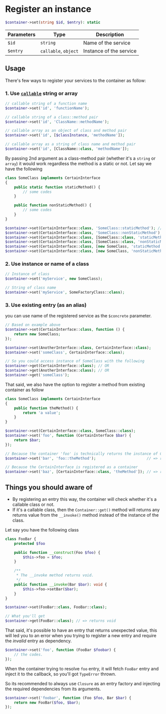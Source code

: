 # Register an instance

```php
$container->set(string $id, $entry): static
```

| Parameters | Type | Description |
| --- | --- | --- |
| `$id` | `string` | Name of the service |
| `$entry` | `callable`, `object` | Instance of the service |

## Usage

There's few ways to register your services to the container as follow:

### 1. Use [`callable`](https://www.php.net/manual/en/language.types.callable.php) string or array

```php
// callable string of a function name
$container->set('id', 'functionName');

// callable string of a class::method pair
$container->set('id', 'ClassName::methodName');

// callable array as an object of class and method pair
$container->set('id', [$classInstance, 'methodName']);

// callable array as a string of class name and method pair
$container->set('id', [ClassName::class, 'methodName']);
```

By passing 2nd argument as a class-method pair (whether it's a `string` or `array`) it would work regardless the method is a static or not. Let say we have the following

```php
class SomeClass implements CertainInterface
{
    public static function staticMethod() {
        // some codes
    }

    public function nonStaticMethod() {
        // some codes
    }
}

$container->set(CertainInterface::class, 'SomeClass::staticMethod'); // OR
$container->set(CertainInterface::class, 'SomeClass::nonStaticMethod'); // OR
$container->set(CertainInterface::class, [SomeClass::class, 'staticMethod']); // OR
$container->set(CertainInterface::class, [SomeClass::class, 'nonStaticMethod']); // OR
$container->set(CertainInterface::class, [new SomeClass, 'staticMethod']); // OR
$container->set(CertainInterface::class, [new SomeClass, 'nonStaticMethod']);
```

### 2. Use instance or name of a class

```php
// Instance of class
$container->set('myService', new SomeClass);

// String of class name
$container->set('myService', SomeFactoryClass::class);
```

### 3. Use existing entry (as an alias)

you can use name of the registered service as the `$concrete` parameter.
```php
// Based on example above
$container->set(CertainInterface::class, function () {
    return new SomeClass;
});

$container->set(AnotherInterface::class, CertainInterface::class);
$container->set('someClass', CertainInterface::class);

// So you could access instance of SomeClass with the following
$container->get(CertainInterface::class); // OR
$container->get(AnotherInterface::class); // OR
$container->get('someClass');
```

That said, we also have the option to register a method from existing container as follow

```php
class SomeClass implements CertainInterface
{
    public function theMethod() {
        return 'a value';
    }
}

$container->set(CertainInterface::class, SomeClass::class);
$container->set('foo', function (CertainInterface $bar) {
    return $bar;
});

// Because the container 'foo' is technically returns the instance of CertainInterface
$container->set('bar', 'foo::theMethod');                       // => returns 'a value'

// Because the CertainInterface is registered as a container 
$container->set('baz', [CertainInterface::class, 'theMethod']); // => returns 'a value'
```

## Things you should aware of

* By registering an entry this way, the container will check whether it's a callable class or not.
* If it's a callable class, then the `Container::get()` method will returns any returns value from the `__invoke()` method instead of the instance of the class.

Let say you have the following class

```php
class FooBar {
    protected $foo

    public function __construct(Foo $foo) {
        $this->foo = $foo;
    }

    /**
     * The __invoke method returns void.
     */
    public function __invoke(Bar $bar): void {
        $this->foo->setBar($bar);
    }
}

$container->set(FooBar::class, FooBar::class);

// What you'll get
$container->get(FooBar::class); // => returns void
```

That said, it's possible to have an entry that returns unexpected value, this will led you to an error when you trying to register a new entry and require the _invalid_ entry as dependency.

```php
$container->set('foo', function (FooBar $foobar) {
    // the codes.
});
```

When the container trying to resolve `foo` entry, it will fetch `FooBar` entry and inject it to the callback, so you'll got `TypeError` thrown.

So its recommended to always use `Closure` as an entry factory and injecting the required dependencies from its arguments.

```php
$container->set('foobar', function (Foo $foo, Bar $bar) {
    return new FooBar($foo, $bar);
});
```
